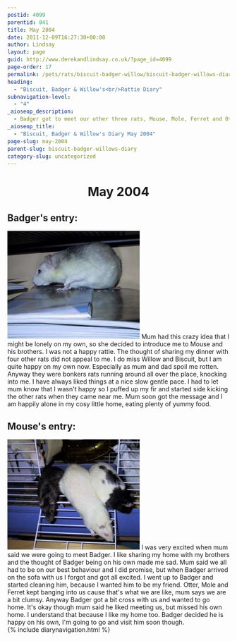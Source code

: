 ```yaml
---
postid: 4099
parentid: 841
title: May 2004
date: 2011-12-09T16:27:30+00:00
author: Lindsay
layout: page
guid: http://www.derekandlindsay.co.uk/?page_id=4099
page-order: 17
permalink: /pets/rats/biscuit-badger-willow/biscuit-badger-willows-diary/may-2004/
heading:
  - "Biscuit, Badger & Willow's<br/>Rattie Diary"
subnavigation-level:
  - "4"
_aioseop_description:
  - Badger got to meet our other three rats, Mouse, Mole, Ferret and Otter, It is safe to say he was not impressed.
_aioseop_title:
  - "Biscuit, Badger & Willow's Diary May 2004"
page-slug: may-2004
parent-slug: biscuit-badger-willows-diary
category-slug: uncategorized
---
```

<h1 style="text-align: center;">
  May 2004
</h1>

## Badger's entry:

<img class="alignright size-full wp-image-1307" title="Badger enjoying a quiet stroll" src="/wp-content/uploads/2009/02/0963_img.jpg" alt="" width="300" height="245" /> Mum had this crazy idea that I might be lonely on my own, so she decided to introduce me to Mouse and his brothers. I was not a happy rattie. The thought of sharing my dinner with four other rats did not appeal to me. I do miss Willow and Biscuit, but I am quite happy on my own now. Especially as mum and dad spoil me rotten. Anyway they were bonkers rats running around all over the place, knocking into me. I have always liked things at a nice slow gentle pace. I had to let mum know that I wasn't happy so I puffed up my fir and started side kicking the other rats when they came near me. Mum soon got the message and I am happily alone in my cosy little home, eating plenty of yummy food.<!--more-->

## Mouse's entry:

<img class="alignright size-full wp-image-1310" title="Ferret, Otter, Mouse & Mole" src="/wp-content/uploads/2009/02/8769_img.jpg" alt="" width="300" height="250" /> I was very excited when mum said we were going to meet Badger. I like sharing my home with my brothers and the thought of Badger being on his own made me sad. Mum said we all had to be on our best behaviour and I did promise, but when Badger arrived on the sofa with us I forgot and got all excited. I went up to Badger and started cleaning him, because I wanted him to be my friend. Otter, Mole and Ferret kept banging into us cause that's what we are like, mum says we are a bit clumsy. Anyway Badger got a bit cross with us and wanted to go home. It's okay though mum said he liked meeting us, but missed his own home. I understand that because I like my home too. Badger decided he is happy on his own, I'm going to go and visit him soon though.  
{% include diarynavigation.html %}